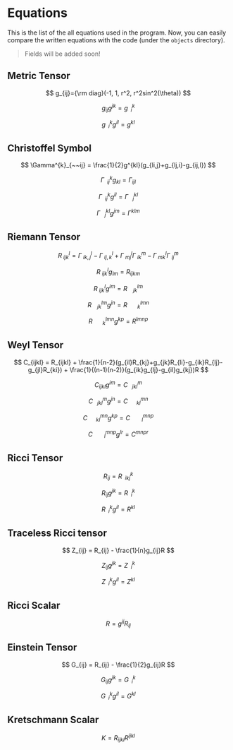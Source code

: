 # Equations

This is the list of the all equations used in the program. Now, you can easily compare the written equations with the code (under the `objects` directory).

> Fields will be added soon!

## Metric Tensor

$$
g_{ij}={\rm diag}(-1, 1, r^2, r^2sin^2(\theta))
$$

$$
g_{ij}g^{jk} = g^{k}_{~~i}
$$

$$
g^{k}_{~~i}g^{il} = g^{kl}
$$

## Christoffel Symbol

$$
    \Gamma^{k}_{~~ij} = \frac{1}{2}g^{kl}(g_{li,j}+g_{lj,i}-g_{ij,l})
$$

$$
    \Gamma^{k}_{~~ij}g_{kl} = \Gamma_{ijl}
$$

$$
    \Gamma^{k}_{~~ij}g^{il} = \Gamma^{kl}_{~~~j}
$$

$$
    \Gamma^{kl}_{~~~j}g^{jm} = \Gamma^{klm}
$$

## Riemann Tensor

$$
    R^l_{~ijk} = \Gamma^{l}_{~ik,j} - \Gamma^{l}_{~ij,k} + \Gamma^{l}_{~mj}\Gamma^{m}_{~ik} - \Gamma^{l}_{~mk}\Gamma^{m}_{~ij}
$$

$$
    R^l_{~ijk}g_{lm} = R_{ijkm}
$$

$$
    R^l_{~ijk}g^{im} = R^{lm}_{~~~~jk}
$$

$$
    R^{lm}_{~~~~jk}g^{jn} = R^{lmn}_{~~~~~~~k}
$$

$$
    R^{lmn}_{~~~~~~~k}g^{kp} = R^{lmnp}
$$

## Weyl Tensor

$$
    C_{ijkl} = R_{ijkl} + \frac{1}{n-2}(g_{il}R_{kj}+g_{jk}R_{li}-g_{ik}R_{lj}-g_{jl}R_{ki}) + \frac{1}{(n-1)(n-2)}(g_{ik}g_{lj}-g_{il}g_{kj})R
$$

$$
C_{ijkl}g^{im} = C^{m}_{~~~jkl}
$$

$$
C^{m}_{~~~jkl}g^{jn} = C^{mn}_{~~~~~~kl}
$$

$$
C^{mn}_{~~~~~~kl}g^{kp} = C^{mnp}_{~~~~~~~~l}
$$

$$
C^{mnp}_{~~~~~~~~l}g^{lr} = C^{mnpr}
$$

## Ricci Tensor

$$
R_{ij} = R^{k}_{~~ikj}
$$

$$
R_{ij}g^{jk} = R^{k}_{~~i}
$$

$$
R^{k}_{~~i}g^{il} = R^{kl}
$$

## Traceless Ricci tensor

$$
Z_{ij} = R_{ij} - \frac{1}{n}g_{ij}R
$$

$$
Z_{ij}g^{jk} = Z^{k}_{~~i}
$$

$$
Z^{k}_{~~i}g^{il} = Z^{kl}
$$

## Ricci Scalar

$$
R = g^{ij}R_{ij}
$$

## Einstein Tensor

$$
G_{ij} = R_{ij} - \frac{1}{2}g_{ij}R
$$

$$
G_{ij}g^{jk} = G^{k}_{~~i}
$$

$$
G^{k}_{~~i}g^{il} = G^{kl}
$$

## Kretschmann Scalar

$$
K = R_{ijkl}R^{ijkl}
$$
